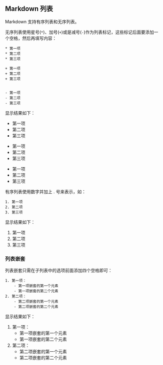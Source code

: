 <!--
 * @Author: your name
 * @Date: 2021-04-01 14:34:59
 * @LastEditTime: 2021-04-01 14:38:21
 * @LastEditors: Please set LastEditors
 * @Description: In User Settings Edit
 * @FilePath: \blog\blog\docs\markdown\markdown列表.md
-->

## Markdown 列表

Markdown 支持有序列表和无序列表。

无序列表使用星号(`*`)、加号(`+`)或是减号(`-`)作为列表标记，这些标记后面要添加一个空格，然后再填写内容：

    * 第一项
    * 第二项
    * 第三项

    + 第一项
    + 第二项
    + 第三项


    - 第一项
    - 第二项
    - 第三项

显示结果如下：

* 第一项
* 第二项
* 第三项

+ 第一项
+ 第二项
+ 第三项


- 第一项
- 第二项
- 第三项

有序列表使用数字并加上 . 号来表示，如：

    1. 第一项
    2. 第二项
    3. 第三项

显示结果如下：

1. 第一项
2. 第二项
3. 第三项

### 列表嵌套

列表嵌套只需在子列表中的选项前面添加四个空格即可：

    1. 第一项：
        - 第一项嵌套的第一个元素
        - 第一项嵌套的第二个元素
    2. 第二项：
        - 第二项嵌套的第一个元素
        - 第二项嵌套的第二个元素

显示结果如下：

1. 第一项：
    - 第一项嵌套的第一个元素
    - 第一项嵌套的第二个元素
2. 第二项：
    - 第二项嵌套的第一个元素
    - 第二项嵌套的第二个元素